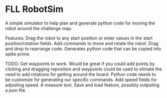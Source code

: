 # FLL RobotSim
A simple simulator to help plan and generate python code for moving the robot around the challenge map.

Features:
  Drag the robot to any start position or enter values in the start position/rotation fields.
  Add commands to move and rotate the robot.
  Drag and drop to rearrange code.
  Generates python code that can be copied into spike prime.

TODO:
  Get waypoints to work. Would be great if you could add points by clicking and dragging reposition and waypoints could be used to elimate the need to add rotations for getting around the board.
  Python code needs to be customize for generating our specific commands.
  Add speed fields for adjusting speed.
  A measure tool.
  Save and load feature, possibly outputing a json file.
  
  

